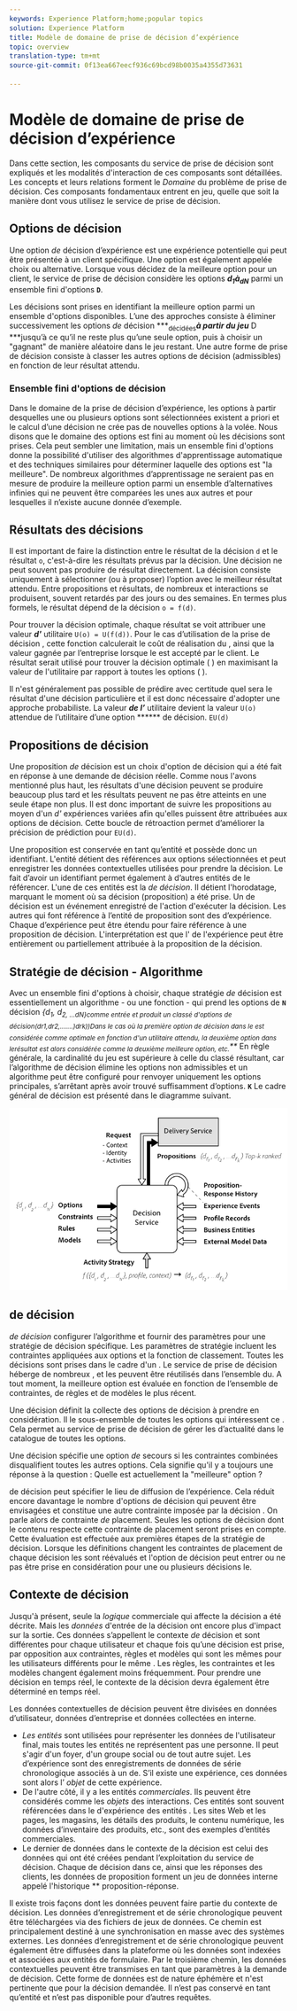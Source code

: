 ```yaml
---
keywords: Experience Platform;home;popular topics
solution: Experience Platform
title: Modèle de domaine de prise de décision d’expérience
topic: overview
translation-type: tm+mt
source-git-commit: 0f13ea667eecf936c69bcd98b0035a4355d73631

---
```



# Modèle de domaine de prise de décision d’expérience

Dans cette section, les composants du service de prise de décision sont expliqués et les modalités d&#39;interaction de ces composants sont détaillées. Les concepts et leurs relations forment le *Domaine* du problème de prise de décision. Ces composants fondamentaux entrent en jeu, quelle que soit la manière dont vous utilisez le service de prise de décision.

## Options de décision

Une option *de* décision d’expérience est une expérience potentielle qui peut être présentée à un client spécifique. Une option est également appelée choix ou alternative. Lorsque vous décidez de la meilleure option pour un client, le service de prise de décision considère les options ***d<sub>1</sub>***à***<sub>dN</sub>*** parmi un ensemble fini d&#39;options **`D`**.

Les décisions sont prises en identifiant la meilleure option parmi un ensemble d&#39;options disponibles. L’une des approches consiste à éliminer successivement les options *de* décision ***<sub>décidées</sub>***à partir du jeu*** D ***jusqu’à ce qu’il ne reste plus qu’une seule option, puis à choisir un &quot;gagnant&quot; de manière aléatoire dans le jeu restant. Une autre forme de prise de décision consiste à classer les autres options de décision (admissibles) en fonction de leur résultat attendu.

### Ensemble fini d&#39;options de décision

Dans le domaine de la prise de décision d’expérience, les options à partir desquelles une ou plusieurs options sont sélectionnées existent a priori et le calcul d’une décision ne crée pas de nouvelles options à la volée. Nous disons que le domaine des options est fini au moment où les décisions sont prises. Cela peut sembler une limitation, mais un ensemble fini d&#39;options donne la possibilité d&#39;utiliser des algorithmes d&#39;apprentissage automatique et des techniques similaires pour déterminer laquelle des options est &quot;la meilleure&quot;. De nombreux algorithmes d’apprentissage ne seraient pas en mesure de produire la meilleure option parmi un ensemble d’alternatives infinies qui ne peuvent être comparées les unes aux autres et pour lesquelles il n’existe aucune donnée d’exemple.

## Résultats des décisions

Il est important de faire la distinction entre le résultat de la décision `d` et le résultat `o`, c&#39;est-à-dire les résultats prévus par la décision. Une décision ne peut souvent pas produire de résultat directement. La décision consiste uniquement à sélectionner (ou à proposer) l’option avec le meilleur résultat attendu. Entre propositions et résultats, de nombreux  et interactions se produisent, souvent retardés par des jours ou des semaines. En termes plus formels, le résultat dépend de la décision `o = f(d)`.

Pour trouver la décision optimale, chaque résultat se voit attribuer une valeur ***d&#39;*** utilitaire `U(o) = U(f(d))`.
Pour le cas d’utilisation de la prise de décision  , cette fonction calculerait le coût de réalisation du , ainsi que la valeur gagnée par l’entreprise lorsque le est accepté par le client. Le résultat serait utilisé pour trouver la décision optimale ( ) en maximisant la valeur de l&#39;utilitaire par rapport à toutes les options ( ).

Il n&#39;est généralement pas possible de prédire avec certitude quel sera le résultat d&#39;une décision particulière et il est donc nécessaire d&#39;adopter une approche probabiliste. La valeur ***de l’*** utilitaire devient la valeur `U(o)` attendue de l’utilitaire d’une option ****** de décision. `EU(d)`

## Propositions de décision

Une proposition *de* décision est un choix d&#39;option de décision qui a été fait en réponse à une demande de décision réelle. Comme nous l&#39;avons mentionné plus haut, les résultats d&#39;une décision peuvent se produire beaucoup plus tard et les résultats peuvent ne pas être atteints en une seule étape non plus. Il est donc important de suivre les propositions au moyen d&#39;un *d&#39;* expériences variées afin qu&#39;elles puissent être attribuées aux options de décision. Cette boucle de rétroaction permet d’améliorer la précision de prédiction pour `EU(d)`.

Une proposition est conservée en tant qu’entité et possède donc un identifiant. L&#39;entité détient des références aux options sélectionnées et peut enregistrer les données contextuelles utilisées pour prendre la décision. Le fait d’avoir un identifiant permet également à d’autres entités de le référencer. L&#39;une de ces entités est la *de décision*. Il détient l&#39;horodatage, marquant le moment où sa décision (proposition) a été prise. Un de décision est un événement enregistré de l&#39;action d&#39;exécuter la décision. Les autres  qui font référence à l’entité de proposition sont des  d’expérience. Chaque  d’expérience peut être étendu pour faire référence à une proposition de décision. L&#39;interprétation est que l&#39; de l&#39;expérience peut être entièrement ou partiellement attribuée à la proposition de la décision.

## Stratégie de décision - Algorithme

Avec un ensemble fini d&#39;options à choisir, chaque stratégie *de* décision est essentiellement un algorithme - ou une fonction - qui prend les options de **`N`** décision *{d<sub>1</sub>, d<sub>2, ...dN}comme entrée et produit un classé d&#39;options de décision(dr1,dr2,.......)drk))Dans le cas où la première option de décision dans le est considérée comme optimale en fonction d&#39;un utilitaire attendu, la deuxième option dans lerésultat est alors considérée comme la deuxième meilleure option, etc.</sub><sub></sub>**<sub></sub><sub></sub><sub></sub>* En règle générale, la cardinalité du jeu est supérieure à celle du classé résultant, car l’algorithme de décision élimine les options non admissibles et un algorithme peut être configuré pour renvoyer uniquement les options principales, s’arrêtant après avoir trouvé suffisamment d’options. **`K`** 
Le cadre général de décision est présenté dans le diagramme suivant.

![Figure 1](./images/decisioning-optimization.png)

##  de décision

*de décision* configurer l’algorithme et fournir des paramètres pour une stratégie de décision spécifique. Les paramètres de stratégie incluent les contraintes appliquées aux options et la fonction de classement. Toutes les décisions sont prises dans le cadre d&#39;un  . Le service de prise de décision héberge de nombreux  , et les  peuvent être réutilisés dans l’ensemble du. A tout moment, la meilleure option est évaluée en fonction de l’ensemble de contraintes, de règles et de modèles le plus récent.

Une décision   définit la collecte des options de décision à prendre en considération. Il  le sous-ensemble de toutes les options qui intéressent ce . Cela permet au service de prise de décision de gérer les  d’actualité dans le catalogue de toutes les options.

Une décision   spécifie une option *de* secours si les contraintes combinées disqualifient toutes les autres options. Cela signifie qu&#39;il y a toujours une réponse à la question : Quelle est actuellement la &quot;meilleure&quot; option ?

 de décision  peut spécifier le lieu de diffusion de l’expérience. Cela réduit encore davantage le nombre d&#39;options de décision qui peuvent être envisagées et constitue une autre contrainte imposée par la décision  . On parle alors de contrainte *de* placement. Seules les options de décision dont le contenu respecte cette contrainte de placement seront prises en compte. Cette évaluation est effectuée aux premières étapes de la stratégie de décision. Lorsque les définitions changent les contraintes de placement de chaque décision  les  sont réévalués et l&#39;option de décision peut entrer ou ne pas être prise en considération pour une ou plusieurs décisions  le.

## Contexte de décision

Jusqu&#39;à présent, seule la *logique* commerciale qui affecte la décision a été décrite. Mais les *données* d&#39;entrée de la décision ont encore plus d&#39;impact sur la sortie. Ces données s’appellent le contexte *de* décision et sont différentes pour chaque utilisateur et chaque fois qu’une décision est prise, par opposition aux contraintes, règles et modèles qui sont les mêmes pour les utilisateurs différents pour le même  . Les règles, les contraintes et les modèles changent également moins fréquemment. Pour prendre une décision en temps réel, le contexte de la décision devra également être déterminé en temps réel.

Les données contextuelles de décision peuvent être divisées en données d’utilisateur, données d’entreprise et données collectées en interne.

- *Les entités*  sont utilisées pour représenter les données de l&#39;utilisateur final, mais toutes les entités  ne représentent pas une personne. Il peut s&#39;agir d&#39;un foyer, d&#39;un groupe social ou de tout autre sujet. Les  d’expérience sont des enregistrements de données de série chronologique associés à un  de. S’il existe une expérience, ces données sont alors l’ *objet* de cette expérience.
- De l&#39;autre côté, il y a les entités *commerciales*. Ils peuvent être considérés comme les *objets* des interactions. Ces entités sont souvent référencées dans le d&#39;expérience des entités . Les sites Web et les pages, les magasins, les détails des produits, le contenu numérique, les données d’inventaire des produits, etc., sont des exemples d’entités commerciales.
- Le dernier de données dans le contexte de la décision est celui des données qui ont été créées pendant l’exploitation du service de décision. Chaque de décision  dans ce, ainsi que les réponses des clients, les données de proposition forment un jeu de données interne appelé l&#39;historique ** proposition-réponse.

Il existe trois façons dont les données peuvent faire partie du contexte de décision. Les données d’enregistrement et de série chronologique peuvent être téléchargées via des fichiers de jeux de données. Ce chemin est principalement destiné à une synchronisation en masse avec des systèmes externes. Les données d’enregistrement et de série chronologique peuvent également être diffusées dans la plateforme où les données sont indexées et associées aux entités de formulaire. Par le troisième chemin, les données contextuelles peuvent être transmises en tant que paramètres à la demande de décision. Cette forme de données est de nature éphémère et n&#39;est pertinente que pour la décision demandée. Il n’est pas conservé en tant qu’entité et n’est pas disponible pour d’autres requêtes.
